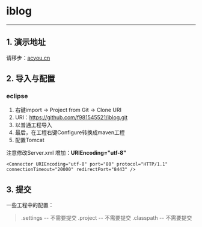# iblog

-------

##  1. 演示地址

请移步：[acyou.cn](http://acyou.cn)

## 2. 导入与配置

###  eclipse

 1. 右键import -> Project from Git -> Clone URI
 2. URI：https://github.com/f981545521/iblog.git
 3. 以普通工程导入
 4. 最后，在工程右键Configure转换成maven工程
 5. 配置Tomcat
 
注意修改Server.xml 增加：**URIEncoding="utf-8"**

``` 
<Connector URIEncoding="utf-8" port="80" protocol="HTTP/1.1" connectionTimeout="20000" redirectPort="8443" />
```

## 3. 提交

一些工程中的配置：

> .settings	-- 不需要提交
> .project	-- 不需要提交
> .classpath	-- 不需要提交
